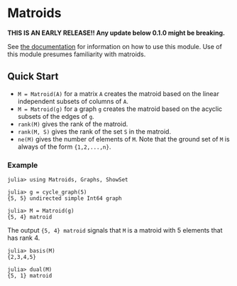 # Matroids

**THIS IS AN EARLY RELEASE!!  Any update below 0.1.0 might be breaking.**



See [the documentation](https://docs.juliahub.com/General/Matroids/stable/) for information on how to use this module. Use of this module presumes familiarity with matroids.

## Quick Start
* `M = Matroid(A)` for a matrix `A` creates the matroid based on the linear independent subsets of columns of `A`.
* `M = Matroid(g)` for a graph `g` creates the matroid based on the acyclic subsets of the edges of `g`.
* `rank(M)` gives the rank of the matroid.
* `rank(M, S)` gives the rank of the set `S` in the matroid.
* `ne(M)` gives the number of elements of `M`. Note that the ground set of `M` is always of the form `{1,2,...,n}`.

### Example
```
julia> using Matroids, Graphs, ShowSet

julia> g = cycle_graph(5)
{5, 5} undirected simple Int64 graph

julia> M = Matroid(g)
{5, 4} matroid
```
The output `{5, 4} matroid` signals that `M` is a matroid with 5 elements that has rank 4. 

```
julia> basis(M)
{2,3,4,5}

julia> dual(M)
{5, 1} matroid
```


